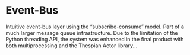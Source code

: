 # Event-Bus
Intuitive event-bus layer using the “subscribe-consume” model. Part of a much larger message queue infrastructure. 
Due to the limitation of the Python threading API, the system was enhanced in the final product with both multiprocessing and the Thespian Actor library...
